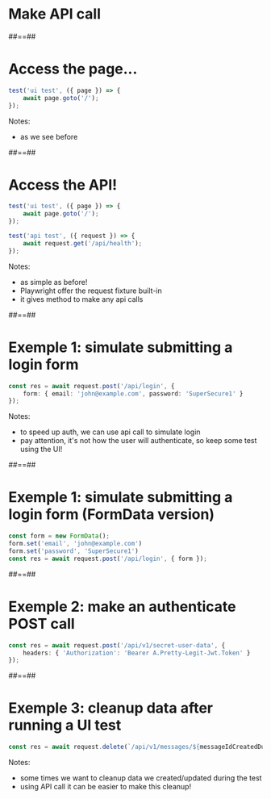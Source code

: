 <!-- .slide: class="transition" -->

# Make API call

##==##

<!-- .slide: class="with-code" -->

# Access the page...

```TypeScript
test('ui test', ({ page }) => {
    await page.goto('/');
});
```

<!-- .element: class="big-code" -->

Notes:

- as we see before

##==##

<!-- .slide: class="with-code" -->

# Access the API!

```TypeScript
test('ui test', ({ page }) => {
    await page.goto('/');
});

test('api test', ({ request }) => {
    await request.get('/api/health');
});
```

<!-- .element: class="big-code" -->

Notes:

- as simple as before!
- Playwright offer the request fixture built-in
- it gives method to make any api calls

##==##

<!-- .slide: class="with-code" -->

# Exemple 1: simulate submitting a login form

```TypeScript
const res = await request.post('/api/login', {
    form: { email: 'john@example.com', password: 'SuperSecure1' }
});
```

<!-- .element: class="big-code" -->

Notes:

- to speed up auth, we can use api call to simulate login
- pay attention, it's not how the user will authenticate, so keep some test using the UI!

##==##

<!-- .slide: class="with-code" -->

# Exemple 1: simulate submitting a login form (FormData version)

```TypeScript
const form = new FormData();
form.set('email', 'john@example.com')
form.set('password', 'SuperSecure1')
const res = await request.post('/api/login', { form });
```

<!-- .element: class="big-code" -->

##==##

<!-- .slide: class="with-code" -->

# Exemple 2: make an authenticate POST call

```TypeScript
const res = await request.post('/api/v1/secret-user-data', {
    headers: { 'Authorization': 'Bearer A.Pretty-Legit-Jwt.Token' }
});
```

<!-- .element: class="big-code" -->

##==##

<!-- .slide: class="with-code" -->

# Exemple 3: cleanup data after running a UI test

```TypeScript
const res = await request.delete(`/api/v1/messages/${messageIdCreatedDuringTheTest}`);
```

<!-- .element: class="big-code" -->

Notes:

- some times we want to cleanup data we created/updated during the test
- using API call it can be easier to make this cleanup!
